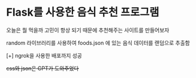 # Flask를 사용한 음식 추천 프로그램

오늘은 뭘 먹을까 고민이 항상 되기 때문에 추천해주는 사이트를 만들어보자

random 라이브러리를 사용하여 foods.json 에 있는 음식 데이터를 랜덤으로 추출함

[+] ngrok을 사용한 배포까지 성공

~~css와 json은 GPT가 도와주었다~~
